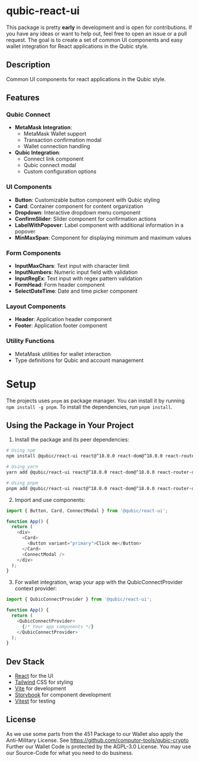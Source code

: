 # qubic-react-ui

This package is pretty **early** in development and is open for contributions. If you have any ideas or want to help out, feel free to open an issue or a pull request. The goal is to create a set of common UI components and easy wallet integration for React applications in the Qubic style.

## Description
Common UI components for react applications in the Qubic style.

## Features

### Qubic Connect
- **MetaMask Integration**:
  - MetaMask Wallet support
  - Transaction confirmation modal
  - Wallet connection handling
- **Qubic Integration**:
  - Connect link component
  - Qubic connect modal
  - Custom configuration options

### UI Components
- **Button**: Customizable button component with Qubic styling
- **Card**: Container component for content organization
- **Dropdown**: Interactive dropdown menu component
- **ConfirmSlider**: Slider component for confirmation actions
- **LabelWithPopover**: Label component with additional information in a popover
- **MinMaxSpan**: Component for displaying minimum and maximum values

### Form Components
- **InputMaxChars**: Text input with character limit
- **InputNumbers**: Numeric input field with validation
- **InputRegEx**: Text input with regex pattern validation
- **FormHead**: Form header component
- **SelectDateTime**: Date and time picker component

### Layout Components
- **Header**: Application header component
- **Footer**: Application footer component

### Utility Functions
- MetaMask utilities for wallet interaction
- Type definitions for Qubic and account management

# Setup
The projects uses `pnpm` as package manager. You can install it by running `npm install -g pnpm`.
To install the dependencies, run `pnpm install`.

## Using the Package in Your Project

1. Install the package and its peer dependencies:
```bash
# Using npm
npm install @qubic/react-ui react@^18.0.0 react-dom@^18.0.0 react-router-dom@^6.28.0

# Using yarn
yarn add @qubic/react-ui react@^18.0.0 react-dom@^18.0.0 react-router-dom@^6.28.0

# Using pnpm
pnpm add @qubic/react-ui react@^18.0.0 react-dom@^18.0.0 react-router-dom@^6.28.0
```

2. Import and use components:
```typescript
import { Button, Card, ConnectModal } from '@qubic/react-ui';

function App() {
  return (
    <div>
      <Card>
        <Button variant="primary">Click me</Button>
      </Card>
      <ConnectModal />
    </div>
  );
}
```

3. For wallet integration, wrap your app with the QubicConnectProvider context provider:
```typescript
import { QubicConnectProvider } from '@qubic/react-ui';

function App() {
  return (
    <QubicConnectProvider>
      {/* Your app components */}
    </QubicConnectProvider>
  );
}
```

## Dev Stack
- [React](https://react.dev) for the UI
- [Tailwind](https://tailwindcss.com/docs/installation) CSS for styling
- [Vite](https://vitejs.dev/guide/) for development
- [Storybook](https://storybook.js.org/) for component development
- [Vitest](https://vitest.dev/guide/) for testing

## License
As we use some parts from the 451 Package to our Wallet also apply the Anti-Military License. See https://github.com/computor-tools/qubic-crypto
Further our Wallet Code is protected by the AGPL-3.0 License. You may use our Source-Code for what you need to do business.
